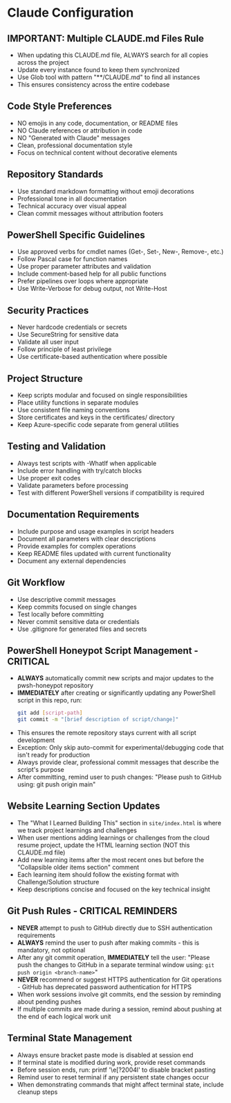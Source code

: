 # Claude Configuration

## IMPORTANT: Multiple CLAUDE.md Files Rule
- When updating this CLAUDE.md file, ALWAYS search for all copies across the project
- Update every instance found to keep them synchronized
- Use Glob tool with pattern "**/CLAUDE.md" to find all instances
- This ensures consistency across the entire codebase

## Code Style Preferences
- NO emojis in any code, documentation, or README files
- NO Claude references or attribution in code
- NO "Generated with Claude" messages
- Clean, professional documentation style
- Focus on technical content without decorative elements

## Repository Standards
- Use standard markdown formatting without emoji decorations
- Professional tone in all documentation
- Technical accuracy over visual appeal
- Clean commit messages without attribution footers

## PowerShell Specific Guidelines
- Use approved verbs for cmdlet names (Get-, Set-, New-, Remove-, etc.)
- Follow Pascal case for function names
- Use proper parameter attributes and validation
- Include comment-based help for all public functions
- Prefer pipelines over loops where appropriate
- Use Write-Verbose for debug output, not Write-Host

## Security Practices
- Never hardcode credentials or secrets
- Use SecureString for sensitive data
- Validate all user input
- Follow principle of least privilege
- Use certificate-based authentication where possible

## Project Structure
- Keep scripts modular and focused on single responsibilities
- Place utility functions in separate modules
- Use consistent file naming conventions
- Store certificates and keys in the certificates/ directory
- Keep Azure-specific code separate from general utilities

## Testing and Validation
- Always test scripts with -WhatIf when applicable
- Include error handling with try/catch blocks
- Use proper exit codes
- Validate parameters before processing
- Test with different PowerShell versions if compatibility is required

## Documentation Requirements
- Include purpose and usage examples in script headers
- Document all parameters with clear descriptions
- Provide examples for complex operations
- Keep README files updated with current functionality
- Document any external dependencies

## Git Workflow
- Use descriptive commit messages
- Keep commits focused on single changes
- Test locally before committing
- Never commit sensitive data or credentials
- Use .gitignore for generated files and secrets

## PowerShell Honeypot Script Management - CRITICAL
- **ALWAYS** automatically commit new scripts and major updates to the pwsh-honeypot repository
- **IMMEDIATELY** after creating or significantly updating any PowerShell script in this repo, run:
  ```bash
  git add [script-path]
  git commit -m "[brief description of script/change]"
  ```
- This ensures the remote repository stays current with all script development
- Exception: Only skip auto-commit for experimental/debugging code that isn't ready for production
- Always provide clear, professional commit messages that describe the script's purpose
- After committing, remind user to push changes: "Please push to GitHub using: git push origin main"

## Website Learning Section Updates
- The "What I Learned Building This" section in `site/index.html` is where we track project learnings and challenges
- When user mentions adding learnings or challenges from the cloud resume project, update the HTML learning section (NOT this CLAUDE.md file)
- Add new learning items after the most recent ones but before the "Collapsible older items section" comment
- Each learning item should follow the existing format with Challenge/Solution structure
- Keep descriptions concise and focused on the key technical insight

## Git Push Rules - CRITICAL REMINDERS
- **NEVER** attempt to push to GitHub directly due to SSH authentication requirements
- **ALWAYS** remind the user to push after making commits - this is mandatory, not optional
- After any git commit operation, **IMMEDIATELY** tell the user: "Please push the changes to GitHub in a separate terminal window using: `git push origin <branch-name>`"
- **NEVER** recommend or suggest HTTPS authentication for Git operations - GitHub has deprecated password authentication for HTTPS
- When work sessions involve git commits, end the session by reminding about pending pushes
- If multiple commits are made during a session, remind about pushing at the end of each logical work unit

## Terminal State Management
- Always ensure bracket paste mode is disabled at session end
- If terminal state is modified during work, provide reset commands
- Before session ends, run: printf '\e[?2004l' to disable bracket pasting
- Remind user to reset terminal if any persistent state changes occur
- When demonstrating commands that might affect terminal state, include cleanup steps